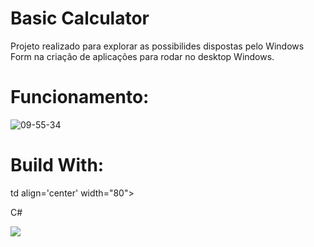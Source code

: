 # Basic Calculator

Projeto realizado para explorar as possibilides dispostas pelo Windows Form na criação de aplicações para rodar no desktop Windows.

# Funcionamento:

![09-55-34](https://github.com/dayvison06/calculator_with_windowsforms/assets/50931560/abfa26c9-fdf1-4505-be63-242b938e2b85)

# Build With: 

<tr>
  td align='center' width="80">
            <p>C#</p>
            <img src="https://cdn.jsdelivr.net/gh/devicons/devicon@latest/icons/csharp/csharp-original.svg">
          </td>
</tr>
